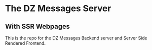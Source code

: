 # The DZ Messages Server
## With SSR Webpages
This is the repo for the DZ Messages Backend server and Server Side Rendered Frontend.